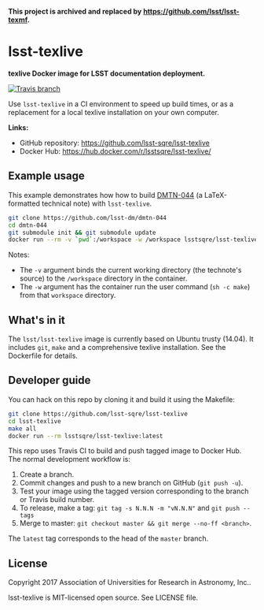 **This project is archived and replaced by https://github.com/lsst/lsst-texmf.**

# lsst-texlive

**texlive Docker image for LSST documentation deployment.**

[![Travis branch](https://img.shields.io/travis/lsst-sqre/lsst-texlive/master.svg)](https://travis-ci.org/lsst-sqre/lsst-texlive)

Use ``lsst-texlive`` in a CI environment to speed up build times, or as a replacement for a local texlive installation on your own computer.

**Links:**

- GitHub repository: https://github.com/lsst-sqre/lsst-texlive
- Docker Hub: https://hub.docker.com/r/lsstsqre/lsst-texlive/

## Example usage

This example demonstrates how how to build [DMTN-044](https://github.com/lsst-dm/dmtn-044) (a LaTeX-formatted technical note) with `lsst-texlive`.

```bash
git clone https://github.com/lsst-dm/dmtn-044
cd dmtn-044
git submodule init && git submodule update
docker run --rm -v `pwd`:/workspace -w /workspace lsstsqre/lsst-texlive:latest sh -c 'make'
```

Notes:

- The `-v` argument binds the current working directory (the technote's source) to the `/workspace` directory in the container.
- The `-w` argument has the container run the user command (`sh -c make`) from that `workspace` directory.

## What's in it

The ``lsst/lsst-texlive`` image is currently based on Ubuntu trusty (14.04).
It includes ``git``, ``make`` and a comprehensive texlive installation.
See the Dockerfile for details.

## Developer guide

You can hack on this repo by cloning it and build it using the Makefile:

```bash
git clone https://github.com/lsst-sqre/lsst-texlive
cd lsst-texlive
make all
docker run --rm lsstsqre/lsst-texlive:latest
```

This repo uses Travis CI to build and push tagged image to Docker Hub.
The normal development workflow is:

1. Create a branch.
2. Commit changes and push to a new branch on GitHub (`git push -u`).
3. Test your image using the tagged version corresponding to the branch or Travis build number.
4. To release, make a tag: `git tag -s N.N.N -m "vN.N.N"` and `git push --tags`
5. Merge to master: `git checkout master && git merge --no-ff <branch>`.

The `latest` tag corresponds to the head of the `master` branch.

## License

Copyright 2017 Association of Universities for Research in Astronomy, Inc..

lsst-texlive is MIT-licensed open source. See LICENSE file.
